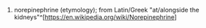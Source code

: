 1. norepinephrine (etymology); from Latin/Greek "at/alongside the kidneys"^[https://en.wikipedia.org/wiki/Norepinephrine]